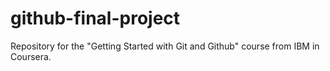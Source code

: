 # github-final-project
Repository for the "Getting Started with Git and Github" course from IBM in Coursera.
